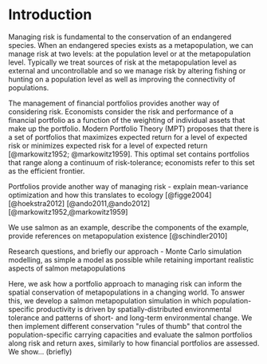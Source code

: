 # Introduction #

Managing risk is fundamental to the conservation of an endangered species. When 
an endangered species exists as a metapopulation, we can manage risk at two 
levels: at the population level or at the metapopulation level. Typically we 
treat sources of risk at the metapopulation level as external and 
uncontrollable and so we manage risk by altering fishing or hunting on a 
population level as well as improving the connectivity of populations.

The management of financial portfolios provides another way of considering 
risk. Economists consider the risk and performance of a financial portfolio as 
a function of the weighting of individual assets that make up the portfolio. 
Modern Portfolio Theory (MPT) proposes that there is a set of portfolios that 
maximizes expected return for a level of expected risk or minimizes expected 
risk for a level of expected return [@markowitz1952; @markowitz1959]. This 
optimal set contains portfolios that range along a continuum of risk-tolerance; 
economists refer to this set as the efficient frontier.

Portfolios provide another way of managing risk - explain mean-variance 
optimization and how this translates to ecology
[@figge2004]
[@hoekstra2012] 
[@ando2011,@ando2012] 
[@markowitz1952,@markowitz1959]

We use salmon as an example, describe the components of the example, provide 
references on metapopulation existence
[@schindler2010]

Research questions, and briefly our approach - Monte Carlo simulation 
modelling, as simple a model as possible while retaining important realistic 
aspects of salmon metapopulations

Here, we ask how a portfolio approach to managing risk can inform the spatial 
conservation of metapopulations in a changing world. To answer this, we develop 
a salmon metapopulation simulation in which population-specific productivity is 
driven by spatially-distributed environmental tolerance and patterns of short- 
and long-term environmental change. We then implement different conservation 
"rules of thumb" that control the population-specific carrying capacities and 
evaluate the salmon portfolios along risk and return axes, similarly to how 
financial portfolios are assessed. We show... (briefly)
